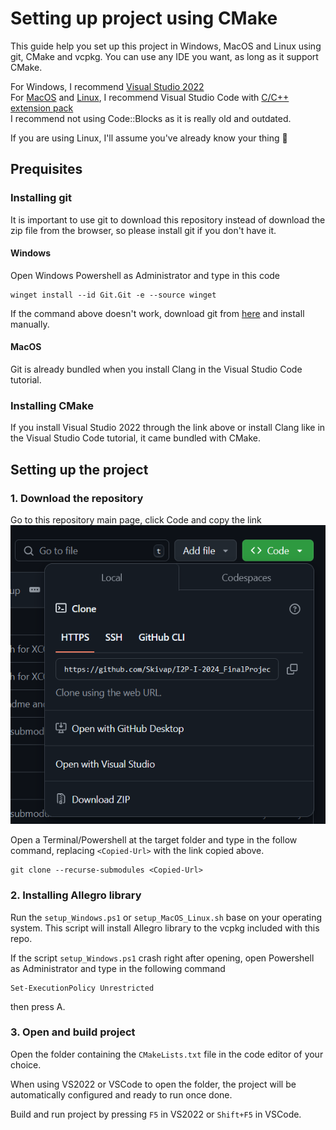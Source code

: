 # Setting up project using CMake

This guide help you set up this project in Windows, MacOS and Linux using git, CMake and vcpkg. You can use any IDE you want, as long as it support CMake.

For Windows, I recommend [Visual Studio 2022](https://visualstudio.microsoft.com/thank-you-downloading-visual-studio/?sku=Community&channel=Release&source=VSLandingPage&cid=2029&workload=cplusplus)<br>
For [MacOS](https://code.visualstudio.com/docs/cpp/config-clang-mac) and [Linux](https://code.visualstudio.com/docs/cpp/config-linux), I recommend Visual Studio Code with [C/C++ extension pack](https://marketplace.visualstudio.com/items?itemName=ms-vscode.cpptools-extension-pack)<br>
I recommend not using Code::Blocks as it is really old and outdated.

If you are using Linux, I'll assume you've already know your thing 🐧

## Prequisites
### Installing git
It is important to use git to download this repository instead of download the zip file from the browser, so please install git if you don't have it.

#### Windows
Open Windows Powershell as Administrator and type in this code
```pwsh
winget install --id Git.Git -e --source winget
```
If the command above doesn't work, download git from [here](https://git-scm.com/downloads/win) and install manually. 
#### MacOS
Git is already bundled when you install Clang in the Visual Studio Code tutorial.

### Installing CMake
If you install Visual Studio 2022 through the link above or install Clang like in the Visual Studio Code tutorial, it came bundled with CMake.

## Setting up the project
### 1. Download the repository
Go to this repository main page, click Code and copy the link
![](imgs/Copy-git-link.png)

Open a Terminal/Powershell at the target folder and type in the follow command, replacing ```<Copied-Url>``` with the link copied above.
```
git clone --recurse-submodules <Copied-Url>
```

### 2. Installing Allegro library
Run the ```setup_Windows.ps1``` or ```setup_MacOS_Linux.sh``` base on your operating system. This script will install Allegro library to the vcpkg included with this repo.

If the script ```setup_Windows.ps1``` crash right after opening, open Powershell as Administrator and type in the following command

```
Set-ExecutionPolicy Unrestricted
```
then press A.

### 3. Open and build project

Open the folder containing the ```CMakeLists.txt``` file in the code editor of your choice.

When using VS2022 or VSCode to open the folder, the project will be automatically configured and ready to run once done.

Build and run project by pressing ```F5``` in VS2022 or ```Shift+F5``` in VSCode.